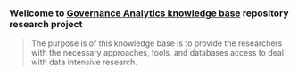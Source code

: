 
### Wellcome to [Governance Analytics knowledge base](https://www.governanceanalytics.org/knowledge-base/) repository research project

> The purpose is of this knowledge base is to provide the researchers with the necessary approaches, tools, and databases access to deal with data intensive research.
